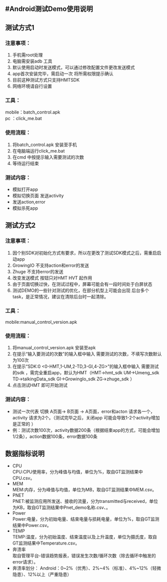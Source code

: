 #Android测试Demo使用说明
---
## 测试方式1
### 注意事项：
1. 手机需root处理  
2. 电脑需安装adb 工具
3. 默认使用启动时发送模式，可以通过修改配置文件更改发送模式
4. app首次安装完毕，需启动一次 将所需权限提示确认
5. 目前这种测试方式只支持HMTSDK
6. 网络环境请自行设置
### 工具：
mobile：batch_control.apk  
pc    ：click_me.bat

### 使用流程：
1. 将batch_control.apk 安装至手机
2. 在电脑端运行click_me.bat
3. 在cmd 中按提示输入需要测试的次数
4. 等待运行结束

### 测试内容：
- 模拟打开app  
- 模拟切换页面 发送activity
- 发送action,error 
- 模拟杀死app

## 测试方式2
### 注意事项：
1. 因个别SDK对初始化方式有要求，所以在更改了测试SDK模式之后，需重启启动app
2. GrowingIO 不支持action和error的发送
3. Zhuge 不支持error的发送
4. 改变发送模式 按钮只对HMT HVT 起作用
5. 由于页面切换过快，在测试过程中，屏幕可能会有一段时间处于白屏状态
6. 测试DEMO的一些针对测试的优化，在部分机型上可能会出现 后台多个 task，是正常情况，建议在清除后台时一起清除。
### 工具：  
mobile:manual\_control\_version.apk

### 使用流程：
1. 将manual\_control\_version.apk 安装至apk
2. 在提示“输入要测试的次数”的输入框中输入 需要测试的次数，不填写次数默认为100次
3. 在提示“SDK:0 <0-HMT,1-UM,2-TD,3-GI,4-ZG>”的输入框中输入 需要测试的sdk ，需完全重启app，默认为HMT（HMT->hmt_sdk  UM->Umeng_sdk TD->talkingData_sdk GI->GrowingIo_sdk ZG->zhuge_sdk ）
4. 点击测试HMT 即可开始测试

### 测试内容：  
- 测试一次代表 切换 A页面-> B页面 -> A页面，error和acton 请求各一个，activity 请求为2个。（测试完毕之后，关闭app 可能会导致1-2个activity增加 是正常的 ）
- 例：测试次数100次，activity数据200条（根据结束app的方式，可能会增加1/2条），action数据100条，error数据100条



## 数据指标说明
- CPU  
CPU:CPU使用率，分为峰值与均值，单位为%，取自GT监测结果中CPU.csv。
- MEM  
MEM:内存，分为峰值与均值，单位为MB，取自GT监测结果中MEM.csv。
- PNET  
PNET:被监测应用所发送、接收的流量，分为transmitted与received，单位为KB，取自GT监测结果中Pnet_demo名称.csv、。
- Power  
Power:电量，分为初始电量、结束电量与损耗电量，单位为%，取自GT监测结果中Power.csv。
- TEMP  
TEMP:温度，分为初始温度、结束温度以及上升温度，单位为摄氏度，取自GT监测结果中Temperature.csv。
- 奔溃率  
取自管理平台-错误趋势报表，错误发生次数/循环次数（除去循环中触发的error请求）。
- 奔溃率划分：
Android：0~2%（优秀）、2%~4%（标准）、4%~12%（轻微隐患）、12%以上（严重隐患）
